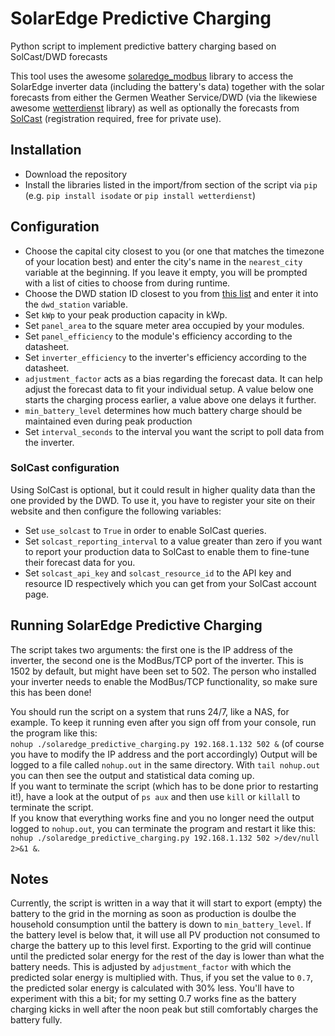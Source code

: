# SolarEdge Predictive Charging
Python script to implement predictive battery charging based on SolCast/DWD forecasts

This tool uses the awesome [solaredge_modbus](https://github.com/nmakel/solaredge_modbus) library to access the SolarEdge inverter data (including the battery's data) together with the solar forecasts from either the Germen Weather Service/DWD (via the likewiese awesome [wetterdienst](https://github.com/earthobservations/wetterdienst) library) as well as optionally the forecasts from [SolCast](https://www.solcast.com) (registration required, free for private use).

## Installation
* Download the repository 
* Install the libraries listed in the import/from section of the script via `pip` (e.g. `pip install isodate` or `pip install wetterdienst`) 

## Configuration
* Choose the capital city closest to you (or one that matches the timezone of your location best) and enter the city's name in the `nearest_city` variable at the beginning. If you leave it empty, you will be prompted with a list of cities to choose from during runtime.
* Choose the DWD station ID closest to you from [this list](https://www.dwd.de/DE/leistungen/klimadatenweltweit/stationsverzeichnis.html) and enter it into the `dwd_station` variable.
* Set `kWp` to your peak production capacity in kWp.
* Set `panel_area` to the square meter area occupied by your modules.
* Set `panel_efficiency` to the module's efficiency according to the datasheet.
* Set `inverter_efficiency` to the inverter's efficiency according to the datasheet.
* `adjustment_factor` acts as a bias regarding the forecast data. It can help adjust the forecast data to fit your individual setup. A value below one starts the charging process earlier, a value above one delays it further.
* `min_battery_level` determines how much battery charge should be maintained even during peak production
* Set `interval_seconds` to the interval you want the script to poll data from the inverter.

### SolCast configuration
Using SolCast is optional, but it could result in higher quality data than the one provided by the DWD. To use it, you have to register your site on their website and then configure the following variables:
* Set `use_solcast` to `True` in order to enable SolCast queries.
* Set `solcast_reporting_interval` to a value greater than zero if you want to report your production data to SolCast to enable them to fine-tune their forecast data for you.
* Set `solcast_api_key` and `solcast_resource_id` to the API key and resource ID respectively which you can get from your SolCast account page.

## Running SolarEdge Predictive Charging
The script takes two arguments: the first one is the IP address of the inverter, the second one is the ModBus/TCP port of the inverter. This is 1502 by default, but might have been set to 502. The person who installed your inverter needs to enable the ModBus/TCP functionality, so make sure this has been done!  
  
You should run the script on a system that runs 24/7, like a NAS, for example. To keep it running even after you sign off from your console, run the program like this:  
`nohup ./solaredge_predictive_charging.py 192.168.1.132 502 &` (of course you have to modify the IP address and the port accordingly)
Output will be logged to a file called `nohup.out` in the same directory. With `tail nohup.out` you can then see the output and statistical data coming up.  
If you want to terminate the script (which has to be done prior to restarting it!), have a look at the output of `ps aux` and then use `kill` or `killall` to terminate the script.  
If you know that everything works fine and you no longer need the output logged to `nohup.out`, you can terminate the program and restart it like this: `nohup ./solaredge_predictive_charging.py 192.168.1.132 502 >/dev/null 2>&1 &`.

## Notes
Currently, the script is written in a way that it will start to export (empty) the battery to the grid in the morning as soon as production is doulbe the household consumption until the battery is down to `min_battery_level`. If the battery level is below that, it will use all PV production not consumed to charge the battery up to this level first.
Exporting to the grid will continue until the predicted solar energy for the rest of the day is lower than what the battery needs. This is adjusted by `adjustment_factor` with which the predicted solar energy is multiplied with. Thus, if you set the value to `0.7`, the predicted solar energy is calculated with 30% less. You'll have to experiment with this a bit; for my setting 0.7 works fine as the battery charging kicks in well after the noon peak but still comfortably charges the battery fully.
